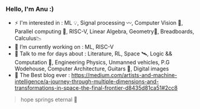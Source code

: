 ### Hello, I'm Anu :)

- ⚡ I'm interested in : ML 💡, Signal processing 〰, Computer Vision 🥽, Parallel computing 🧵, RISC-V, Linear Algebra, Geometry🍩, Breadboards, Calculus📉 
- 🌱 I’m currently working on : ML, RISC-V
- 💬 Talk to me for days about : Literature, RL, Space 🛰, Logic && Computation 🧮, Engineering Physics, Unmanned vehicles, P.G Wodehouse, Computer Architecture, Guitars 🎸, Digital images 
- 📃 The Best blog ever : https://medium.com/artists-and-machine-intelligence/a-journey-through-multiple-dimensions-and-transformations-in-space-the-final-frontier-d8435d81ca51#2cc8
> hope springs eternal 🙂
